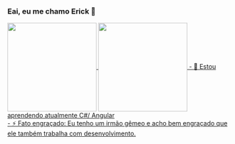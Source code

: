 ### Eai, eu me chamo Erick 👋
<a href="https://github-readme-stats.vercel.app/api?username=Exacttime">
  <img height=200 align="center" src="https://github-readme-stats.vercel.app/api?username=Exacttime&theme=dracula&show_icons=true" />
</a>
<a href="https://github.com/Exacttime/convoychat">
  <img height=200 align="center" src="https://github-readme-stats.vercel.app/api/top-langs?username=Exacttime&layout=compact&langs_count=8&card_width=320&theme=dracula&show_icons=true" />
- 🌱 Estou aprendendo atualmente C#/ Angular<br>
- ⚡ Fato engraçado: Eu tenho um irmão gêmeo e acho bem engraçado que ele também trabalha com desenvolvimento.
